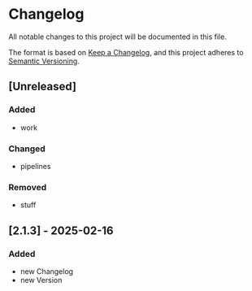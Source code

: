 # Changelog

All notable changes to this project will be documented in this file.

The format is based on [Keep a Changelog](https://keepachangelog.com/en/1.1.0/),
and this project adheres to [Semantic Versioning](https://semver.org/spec/v2.0.0.html).

## [Unreleased]

### Added

- work

### Changed

- pipelines

### Removed

- stuff

## [2.1.3] - 2025-02-16

### Added

- new Changelog
- new Version